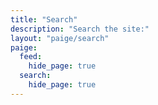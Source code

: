 ```yaml
---
title: "Search"
description: "Search the site:"
layout: "paige/search"
paige:
  feed:
    hide_page: true
  search:
    hide_page: true
---
```

